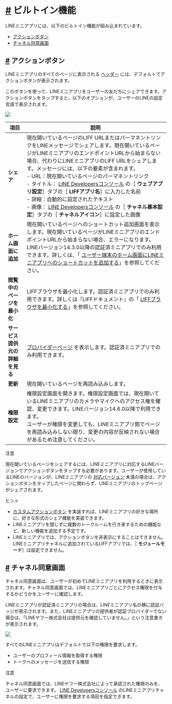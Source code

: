 # [\#](https://developers.line.biz/ja/docs/line-mini-app/discover/builtin-features/#page-title) ビルトイン機能

LINEミニアプリには、以下のビルトイン機能が組み込まれています。

- [アクションボタン](https://developers.line.biz/ja/docs/line-mini-app/discover/builtin-features/#action-button)
- [チャネル同意画面](https://developers.line.biz/ja/docs/line-mini-app/discover/builtin-features/#consent-screen)

## [\#](https://developers.line.biz/ja/docs/line-mini-app/discover/builtin-features/#action-button) アクションボタン

LINEミニアプリのすべてのページに表示される [ヘッダー](https://developers.line.biz/ja/docs/line-mini-app/discover/ui-components/#header) には、デフォルトでアクションボタンが表示されます。

このボタンを使って、LINEミニアプリをユーザーの友だちにシェアできます。アクションボタンをタップすると、以下のオプションが、ユーザーのLINEの設定言語で表示されます。

![](https://developers.line.biz/assets/img/mini_share_builtin.3b07b1a0.png)

| 項目                           | 説明                                                                                                                                                                                                                                                                                                                                                                                                                                                                                                                                                                                                                                                             |
| ------------------------------ | ---------------------------------------------------------------------------------------------------------------------------------------------------------------------------------------------------------------------------------------------------------------------------------------------------------------------------------------------------------------------------------------------------------------------------------------------------------------------------------------------------------------------------------------------------------------------------------------------------------------------------------------------------------------- |
| **シェア**                     | 現在開いているページのLIFF URLまたはパーマネントリンクをLINEメッセージでシェアします。現在開いているページがLINEミニアプリのエンドポイントURLから始まらない場合、代わりにLINEミニアプリのLIFF URLをシェアします。メッセージには、以下の要素が含まれます。<br>- URL：現在開いているページのパーマネントリンク<br>- タイトル： [LINE Developersコンソール](https://developers.line.biz/console/) の［ **ウェブアプリ設定**］タブの［ **LIFFアプリ名**］に入力した名前<br>- 詳細：自動的に設定されたテキスト<br>- 画像： [LINE Developersコンソール](https://developers.line.biz/console/) の［ **チャネル基本設定**］タブの［ **チャネルアイコン**］に設定した画像 |
| **ホーム画面に追加**           | 現在開いているページへのショートカット追加画面を表示します。現在開いているページがLINEミニアプリのエンドポイントURLから始まらない場合、エラーになります。LINEバージョン14.3.0以降の認証済ミニアプリでのみ利用できます。詳しくは、「 [ユーザー端末のホーム画面にLINEミニアプリへのショートカットを追加する](https://developers.line.biz/ja/docs/line-mini-app/develop/add-to-home-screen/)」を参照してください。                                                                                                                                                                                                                                                  |
| **閲覧中のページを最小化**     | LIFFブラウザを最小化します。認証済ミニアプリでのみ利用できます。詳しくは『LIFFドキュメント』の「 [LIFFブラウザを最小化する](https://developers.line.biz/ja/docs/liff/minimizing-liff-browser/)」を参照してください。                                                                                                                                                                                                                                                                                                                                                                                                                                             |
| **サービス提供元の詳細を見る** | [プロバイダーページ](https://developers.line.biz/ja/docs/partner-docs/provider-page/) を表示します。認証済ミニアプリでのみ利用できます。                                                                                                                                                                                                                                                                                                                                                                                                                                                                                                                         |
| **更新**                       | 現在開いているページを再読み込みします。                                                                                                                                                                                                                                                                                                                                                                                                                                                                                                                                                                                                                         |
| **権限設定**                   | 権限設定画面を開きます。権限設定画面では、現在開いているLINEミニアプリのカメラやマイクへのアクセス権を確認、変更できます。LINEバージョン14.6.0以降で利用できます。<br>ユーザーが権限を変更しても、LINEミニアプリ側でページを再読み込みしない限り、変更の内容が反映されない場合があるため注意してください。                                                                                                                                                                                                                                                                                                                                                       |

注意

現在開いているページをシェアするには、LINEミニアプリに対応するLINEバージョンでアクションボタンをタップする必要があります。ユーザーが使用しているLINEのバージョンが、LINEミニアプリの [対応バージョン](https://developers.line.biz/ja/docs/line-mini-app/discover/specifications/#supported-platforms-and-versions) 未満の場合は、アクションボタンをタップしたページに関わらず、LINEミニアプリのトップページがシェアされます。

ヒント

- [カスタムアクションボタン](https://developers.line.biz/ja/docs/line-mini-app/discover/custom-features/#custom-action-button) を実装すれば、LINEミニアプリの好きな場所に、好きな形式のシェア機能を実装できます。
- LINEミニアプリを閉じずに複数のトークルームを行き来するための機能など、新しい機能を追加する予定です。
- LINEミニアプリでは、アクションボタンを非表示にすることはできません。LINEミニアプリチャネルに追加されているLIFFアプリでは、［ **モジュールモード**］は設定できません。

## [\#](https://developers.line.biz/ja/docs/line-mini-app/discover/builtin-features/#consent-screen) チャネル同意画面

チャネル同意画面は、ユーザーが初めてLINEミニアプリを利用するときに表示されます。チャネル同意画面では、LINEミニアプリごとにアクセス権限を付与するかどうかをユーザーに確認します。

LINEミニアプリが認証済ミニアプリの場合は、LINEミニアプリ名の横に認証バッジが表示されます。また、LINEミニアプリの提供者が認証プロバイダーでない場合は、「LINEヤフー株式会社は提供元を確認していません。」という注意書きが表示されます。

![](https://developers.line.biz/assets/img/mini-permission-request-ja.9669fc07.png)

すべてのLINEミニアプリはデフォルトで以下の権限を要求します。

- ユーザーのプロフィール情報を取得する権限
- トークへのメッセージを送信する権限

注意

チャネル同意画面では、LINEヤフー株式会社によって承認された権限のみを、ユーザーに要求できます。 [LINE Developersコンソール](https://developers.line.biz/console/) のLINEミニアプリチャネルの設定で、ユーザーに権限を要求する項目を指定できます。
